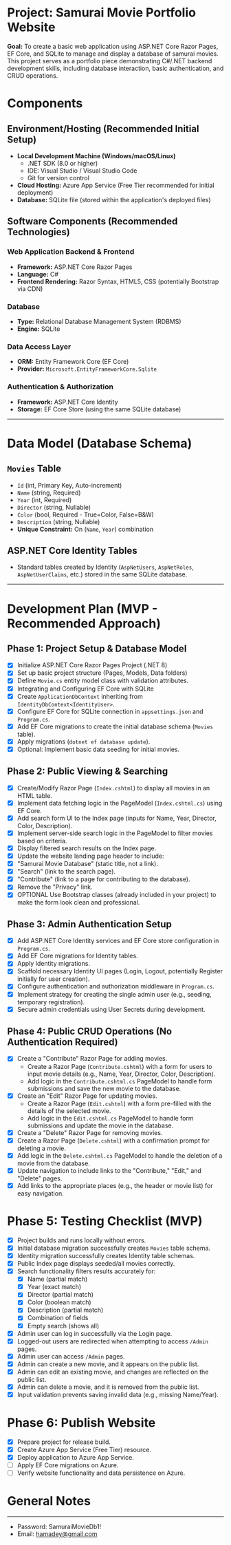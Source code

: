 # Project: Samurai Movie Portfolio Website

**Goal:** To create a basic web application using ASP.NET Core Razor Pages, EF Core, and SQLite to manage and display a database of samurai movies. This project serves as a portfolio piece demonstrating C#/.NET backend development skills, including database interaction, basic authentication, and CRUD operations.

# Components

## Environment/Hosting (Recommended Initial Setup)
- **Local Development Machine (Windows/macOS/Linux)**
  - .NET SDK (8.0 or higher)
  - IDE: Visual Studio / Visual Studio Code
  - Git for version control
- **Cloud Hosting:** Azure App Service (Free Tier recommended for initial deployment)
- **Database:** SQLite file (stored within the application's deployed files)

## Software Components (Recommended Technologies)

### Web Application Backend & Frontend
- **Framework:** ASP.NET Core Razor Pages
- **Language:** C#
- **Frontend Rendering:** Razor Syntax, HTML5, CSS (potentially Bootstrap via CDN)

### Database
- **Type:** Relational Database Management System (RDBMS)
- **Engine:** SQLite

### Data Access Layer
- **ORM:** Entity Framework Core (EF Core)
- **Provider:** `Microsoft.EntityFrameworkCore.Sqlite`

### Authentication & Authorization
- **Framework:** ASP.NET Core Identity
- **Storage:** EF Core Store (using the same SQLite database)

---

# Data Model (Database Schema)

## `Movies` Table
- `Id` (int, Primary Key, Auto-increment)
- `Name` (string, Required)
- `Year` (int, Required)
- `Director` (string, Nullable)
- `Color` (bool, Required - True=Color, False=B&W)
- `Description` (string, Nullable)
- **Unique Constraint:** On (`Name`, `Year`) combination

## ASP.NET Core Identity Tables
- Standard tables created by Identity (`AspNetUsers`, `AspNetRoles`, `AspNetUserClaims`, etc.) stored in the same SQLite database.

---

# Development Plan (MVP - Recommended Approach)

## Phase 1: Project Setup & Database Model
- [x] Initialize ASP.NET Core Razor Pages Project (.NET 8)
- [x] Set up basic project structure (Pages, Models, Data folders)
- [x] Define `Movie.cs` entity model class with validation attributes.
- [x] Integrating and Configuring EF Core with SQLite
- [x] Create `ApplicationDbContext` inheriting from `IdentityDbContext<IdentityUser>`.
- [x] Configure EF Core for SQLite connection in `appsettings.json` and `Program.cs`.
- [x] Add EF Core migrations to create the initial database schema (`Movies` table).
- [x] Apply migrations (`dotnet ef database update`).
- [x] Optional: Implement basic data seeding for initial movies.

## Phase 2: Public Viewing & Searching
- [x] Create/Modify Razor Page (`Index.cshtml`) to display all movies in an HTML table.
- [x] Implement data fetching logic in the PageModel (`Index.cshtml.cs`) using EF Core.
- [x] Add search form UI to the Index page (inputs for Name, Year, Director, Color, Description).
- [x] Implement server-side search logic in the PageModel to filter movies based on criteria.
- [x] Display filtered search results on the Index page.
- [x] Update the website landing page header to include:
- [x] "Samurai Movie Database" (static title, not a link).
- [x] "Search" (link to the search page).
- [x] "Contribute" (link to a page for contributing to the database).
- [x] Remove the "Privacy" link.
- [x] OPTIONAL Use Bootstrap classes (already included in your project) to make the form look clean and professional.

## Phase 3: Admin Authentication Setup
- [x] Add ASP.NET Core Identity services and EF Core store configuration in `Program.cs`.
- [x] Add EF Core migrations for Identity tables.
- [x] Apply Identity migrations.
- [x] Scaffold necessary Identity UI pages (Login, Logout, potentially Register initially for user creation).
- [x] Configure authentication and authorization middleware in `Program.cs`.
- [x] Implement strategy for creating the single admin user (e.g., seeding, temporary registration).
- [x] Secure admin credentials using User Secrets during development.

## Phase 4: Public CRUD Operations (No Authentication Required)
- [x] Create a "Contribute" Razor Page for adding movies.
  - Create a Razor Page (`Contribute.cshtml`) with a form for users to input movie details (e.g., Name, Year, Director, Color, Description).
  - Add logic in the `Contribute.cshtml.cs` PageModel to handle form submissions and save the new movie to the database.
- [x] Create an "Edit" Razor Page for updating movies.
  - Create a Razor Page (`Edit.cshtml`) with a form pre-filled with the details of the selected movie.
  - Add logic in the `Edit.cshtml.cs` PageModel to handle form submissions and update the movie in the database.
- [x] Create a "Delete" Razor Page for removing movies.
- [x] Create a Razor Page (`Delete.cshtml`) with a confirmation prompt for deleting a movie.
- [x] Add logic in the `Delete.cshtml.cs` PageModel to handle the deletion of a movie from the database.
- [x] Update navigation to include links to the "Contribute," "Edit," and "Delete" pages.
- [x] Add links to the appropriate places (e.g., the header or movie list) for easy navigation.

# Phase 5: Testing Checklist (MVP)
- [x] Project builds and runs locally without errors.
- [x] Initial database migration successfully creates `Movies` table schema.
- [x] Identity migration successfully creates Identity table schemas.
- [x] Public Index page displays seeded/all movies correctly.
- [x] Search functionality filters results accurately for:
    - [x] Name (partial match)
    - [x] Year (exact match)
    - [x] Director (partial match)
    - [x] Color (boolean match)
    - [x] Description (partial match)
    - [x] Combination of fields
    - [x] Empty search (shows all)
- [x] Admin user can log in successfully via the Login page.
- [x] Logged-out users are redirected when attempting to access `/Admin` pages.
- [x] Admin user can access `/Admin` pages.
- [x] Admin can create a new movie, and it appears on the public list.
- [x] Admin can edit an existing movie, and changes are reflected on the public list.
- [x] Admin can delete a movie, and it is removed from the public list.
- [x] Input validation prevents saving invalid data (e.g., missing Name/Year).

# Phase 6: Publish Website
- [x] Prepare project for release build.
- [x] Create Azure App Service (Free Tier) resource.
- [x] Deploy application to Azure App Service.
- [ ] Apply EF Core migrations on Azure.
- [ ] Verify website functionality and data persistence on Azure.

# General Notes
---
- Password: SamuraiMovieDb1!
- Email: hamadey@gmail.com